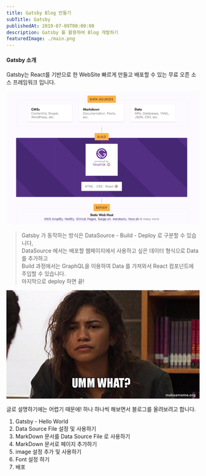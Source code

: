 ```yaml
---
title: Gatsby Blog 만들기
subTitle: Gatsby
publishedAt: 2019-07-09T00:00:00
description: Gatsby 를 활용하여 Blog 개발하기
featuredImage: ./main.png
---
```


#### Gatsby 소개

Gatsby는 React를 기반으로 한 WebSite 빠르게 만들고 배포할 수 있는 무료 오픈 소스 프레임워크 입니다.

![structure](./structure.png)
> Gatsby 가 동작하는 방식은 DataSource - Build - Deploy 로 구분할 수 있습니다,  
> DataSource 에서는 배포할 웹페이지에서 사용하고 싶은 데이터 형식으로 Data 를 추가하고  
> Build 과정에서는 GraphQL을 이용하여 Data 를 가져와서 React 컴포넌트에 주입할 수 있습니다.  
> 마지막으로 deploy 하면 끝!

![what](./what.png)

글로 설명하기에는 어렵기 때문에! 하나 하나씩 해보면서 블로그를 올려보려고 합니다.

1. Gatsby - Hello World
2. Data Source File 설정 및 사용하기
3. MarkDown 문서를 Data Source File 로 사용하기
4. MarkDown 문서로 페이지 추가하기
5. image 설정 추가 및 사용하기
6. Font 설정 하기
7. 배포
